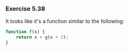 ### Exercise 5.38
It looks like it's a function similar to the following:
```js
function f(x) {
    return x + g(x + 2);
}
```
